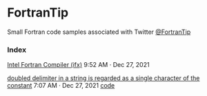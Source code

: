 # FortranTip
Small Fortran code samples associated with Twitter [@FortranTip](https://twitter.com/fortrantip)

### Index

[Intel Fortran Compiler (ifx)](https://twitter.com/fortrantip/status/1475494838074318852) 9:52 AM · Dec 27, 2021

[doubled delimiter in a string is regarded as a single character of the constant](https://twitter.com/fortrantip/status/1475453317526528003) 7:07 AM · Dec 27, 2021 [code](https://github.com/Beliavsky/FortranTip/blob/main/doubled_delim.f90)


